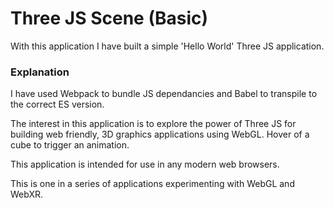# Three JS Scene (Basic)

With this application I have built a simple 'Hello World' Three JS application.

### Explanation ###

I have used Webpack to bundle JS dependancies and Babel to transpile to the correct ES version.

The interest in this application is to explore the power of Three JS for building web friendly, 3D graphics applications using WebGL. Hover of a cube to trigger an animation.

This application is intended for use in any modern web browsers.

This is one in a series of applications experimenting with WebGL and WebXR.